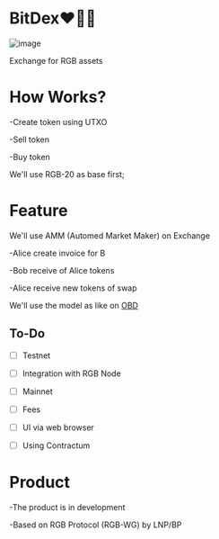 # BitDex❤️💚💙

![image](https://user-images.githubusercontent.com/83122757/216992270-6496f46b-65f4-4101-b1ad-ca6157332b81.png)

Exchange for RGB assets

# How Works?

-Create token using UTXO

-Sell token

-Buy token

We'll use RGB-20 as base first;

# Feature

We'll use AMM (Automed Market Maker) on Exchange

-Alice create invoice for B

-Bob receive of Alice tokens 

-Alice receive new tokens of swap

We'll use the model as like on [OBD](https://github.com/omnilaboratory/OmniBOLT-spec/blob/master/OmniBOLT-06-Automatic-Market-Maker-and-DEX.md)

## To-Do
- [ ] Testnet
- [ ] Integration with RGB Node
- [ ] Mainnet
- [ ] Fees
- [ ] UI via web browser
- [ ] Using Contractum


# Product

-The product is in development

-Based on RGB Protocol (RGB-WG) by LNP/BP
